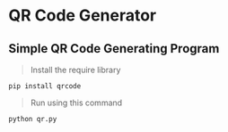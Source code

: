 # QR Code Generator

## Simple QR Code Generating Program

>Install the require library
```
pip install qrcode
```

>Run using this command
```
python qr.py
```
